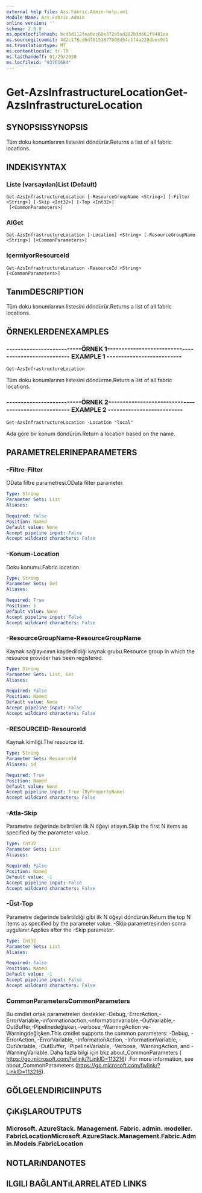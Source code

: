 ```yaml
---
external help file: Azs.Fabric.Admin-help.xml
Module Name: Azs.Fabric.Admin
online version: ''
schema: 2.0.0
ms.openlocfilehash: bcd5d112fea0ec68e372a5ad282b3d661f9481ea
ms.sourcegitcommit: 4d2c178cd6df9151877b08d54c1f4a228dbec9d1
ms.translationtype: MT
ms.contentlocale: tr-TR
ms.lasthandoff: 01/29/2020
ms.locfileid: "93761684"
---
```

# <span data-ttu-id="398a8-101">Get-AzsInfrastructureLocation</span><span class="sxs-lookup"><span data-stu-id="398a8-101">Get-AzsInfrastructureLocation</span></span>

## <span data-ttu-id="398a8-102">SYNOPSIS</span><span class="sxs-lookup"><span data-stu-id="398a8-102">SYNOPSIS</span></span>
<span data-ttu-id="398a8-103">Tüm doku konumlarının listesini döndürür.</span><span class="sxs-lookup"><span data-stu-id="398a8-103">Returns a list of all fabric locations.</span></span>

## <span data-ttu-id="398a8-104">INDEKI</span><span class="sxs-lookup"><span data-stu-id="398a8-104">SYNTAX</span></span>

### <span data-ttu-id="398a8-105">Liste (varsayılan)</span><span class="sxs-lookup"><span data-stu-id="398a8-105">List (Default)</span></span>
```
Get-AzsInfrastructureLocation [-ResourceGroupName <String>] [-Filter <String>] [-Skip <Int32>] [-Top <Int32>]
 [<CommonParameters>]
```

### <span data-ttu-id="398a8-106">Al</span><span class="sxs-lookup"><span data-stu-id="398a8-106">Get</span></span>
```
Get-AzsInfrastructureLocation [-Location] <String> [-ResourceGroupName <String>] [<CommonParameters>]
```

### <span data-ttu-id="398a8-107">Içermiyor</span><span class="sxs-lookup"><span data-stu-id="398a8-107">ResourceId</span></span>
```
Get-AzsInfrastructureLocation -ResourceId <String> [<CommonParameters>]
```

## <span data-ttu-id="398a8-108">Tanım</span><span class="sxs-lookup"><span data-stu-id="398a8-108">DESCRIPTION</span></span>
<span data-ttu-id="398a8-109">Tüm doku konumlarının listesini döndürür.</span><span class="sxs-lookup"><span data-stu-id="398a8-109">Returns a list of all fabric locations.</span></span>

## <span data-ttu-id="398a8-110">ÖRNEKLERDEN</span><span class="sxs-lookup"><span data-stu-id="398a8-110">EXAMPLES</span></span>

### <span data-ttu-id="398a8-111">--------------------------ÖRNEK 1--------------------------</span><span class="sxs-lookup"><span data-stu-id="398a8-111">-------------------------- EXAMPLE 1 --------------------------</span></span>
```
Get-AzsInfrastructureLocation
```

<span data-ttu-id="398a8-112">Tüm doku konumlarının listesini döndürme.</span><span class="sxs-lookup"><span data-stu-id="398a8-112">Return a list of all fabric locations.</span></span>

### <span data-ttu-id="398a8-113">--------------------------ÖRNEK 2--------------------------</span><span class="sxs-lookup"><span data-stu-id="398a8-113">-------------------------- EXAMPLE 2 --------------------------</span></span>
```
Get-AzsInfrastructureLocation -Location "local"
```

<span data-ttu-id="398a8-114">Ada göre bir konum döndürün.</span><span class="sxs-lookup"><span data-stu-id="398a8-114">Return a location based on the name.</span></span>

## <span data-ttu-id="398a8-115">PARAMETRELERINE</span><span class="sxs-lookup"><span data-stu-id="398a8-115">PARAMETERS</span></span>

### <span data-ttu-id="398a8-116">-Filtre</span><span class="sxs-lookup"><span data-stu-id="398a8-116">-Filter</span></span>
<span data-ttu-id="398a8-117">OData filtre parametresi.</span><span class="sxs-lookup"><span data-stu-id="398a8-117">OData filter parameter.</span></span>

```yaml
Type: String
Parameter Sets: List
Aliases: 

Required: False
Position: Named
Default value: None
Accept pipeline input: False
Accept wildcard characters: False
```

### <span data-ttu-id="398a8-118">-Konum</span><span class="sxs-lookup"><span data-stu-id="398a8-118">-Location</span></span>
<span data-ttu-id="398a8-119">Doku konumu.</span><span class="sxs-lookup"><span data-stu-id="398a8-119">Fabric location.</span></span>

```yaml
Type: String
Parameter Sets: Get
Aliases: 

Required: True
Position: 1
Default value: None
Accept pipeline input: False
Accept wildcard characters: False
```

### <span data-ttu-id="398a8-120">-ResourceGroupName</span><span class="sxs-lookup"><span data-stu-id="398a8-120">-ResourceGroupName</span></span>
<span data-ttu-id="398a8-121">Kaynak sağlayıcının kaydedildiği kaynak grubu.</span><span class="sxs-lookup"><span data-stu-id="398a8-121">Resource group in which the resource provider has been registered.</span></span>

```yaml
Type: String
Parameter Sets: List, Get
Aliases: 

Required: False
Position: Named
Default value: None
Accept pipeline input: False
Accept wildcard characters: False
```

### <span data-ttu-id="398a8-122">-RESOURCEID</span><span class="sxs-lookup"><span data-stu-id="398a8-122">-ResourceId</span></span>
<span data-ttu-id="398a8-123">Kaynak kimliği.</span><span class="sxs-lookup"><span data-stu-id="398a8-123">The resource id.</span></span>

```yaml
Type: String
Parameter Sets: ResourceId
Aliases: id

Required: True
Position: Named
Default value: None
Accept pipeline input: True (ByPropertyName)
Accept wildcard characters: False
```

### <span data-ttu-id="398a8-124">-Atla</span><span class="sxs-lookup"><span data-stu-id="398a8-124">-Skip</span></span>
<span data-ttu-id="398a8-125">Parametre değerinde belirtilen ilk N öğeyi atlayın.</span><span class="sxs-lookup"><span data-stu-id="398a8-125">Skip the first N items as specified by the parameter value.</span></span>

```yaml
Type: Int32
Parameter Sets: List
Aliases: 

Required: False
Position: Named
Default value: -1
Accept pipeline input: False
Accept wildcard characters: False
```

### <span data-ttu-id="398a8-126">-Üst</span><span class="sxs-lookup"><span data-stu-id="398a8-126">-Top</span></span>
<span data-ttu-id="398a8-127">Parametre değerinde belirtildiği gibi ilk N öğeyi döndürün.</span><span class="sxs-lookup"><span data-stu-id="398a8-127">Return the top N items as specified by the parameter value.</span></span>
<span data-ttu-id="398a8-128">-Skip parametresinden sonra uygulanır.</span><span class="sxs-lookup"><span data-stu-id="398a8-128">Applies after the -Skip parameter.</span></span>

```yaml
Type: Int32
Parameter Sets: List
Aliases: 

Required: False
Position: Named
Default value: -1
Accept pipeline input: False
Accept wildcard characters: False
```

### <span data-ttu-id="398a8-129">CommonParameters</span><span class="sxs-lookup"><span data-stu-id="398a8-129">CommonParameters</span></span>
<span data-ttu-id="398a8-130">Bu cmdlet ortak parametreleri destekler:-Debug,-ErrorAction,-ErrorVariable,-ınformationaction,-ınformationvariable,-OutVariable,-OutBuffer,-Pipelinedeğişken,-verbose,-WarningAction ve-Warningdeğişken.</span><span class="sxs-lookup"><span data-stu-id="398a8-130">This cmdlet supports the common parameters: -Debug, -ErrorAction, -ErrorVariable, -InformationAction, -InformationVariable, -OutVariable, -OutBuffer, -PipelineVariable, -Verbose, -WarningAction, and -WarningVariable.</span></span> <span data-ttu-id="398a8-131">Daha fazla bilgi için bkz about_CommonParameters ( https://go.microsoft.com/fwlink/?LinkID=113216) .</span><span class="sxs-lookup"><span data-stu-id="398a8-131">For more information, see about_CommonParameters (https://go.microsoft.com/fwlink/?LinkID=113216).</span></span>

## <span data-ttu-id="398a8-132">GÖLGELENDIRICI</span><span class="sxs-lookup"><span data-stu-id="398a8-132">INPUTS</span></span>

## <span data-ttu-id="398a8-133">ÇıKıŞLAR</span><span class="sxs-lookup"><span data-stu-id="398a8-133">OUTPUTS</span></span>

### <span data-ttu-id="398a8-134">Microsoft. AzureStack. Management. Fabric. admin. modeller. FabricLocation</span><span class="sxs-lookup"><span data-stu-id="398a8-134">Microsoft.AzureStack.Management.Fabric.Admin.Models.FabricLocation</span></span>

## <span data-ttu-id="398a8-135">NOTLARıNDA</span><span class="sxs-lookup"><span data-stu-id="398a8-135">NOTES</span></span>

## <span data-ttu-id="398a8-136">ILGILI BAĞLANTıLAR</span><span class="sxs-lookup"><span data-stu-id="398a8-136">RELATED LINKS</span></span>


